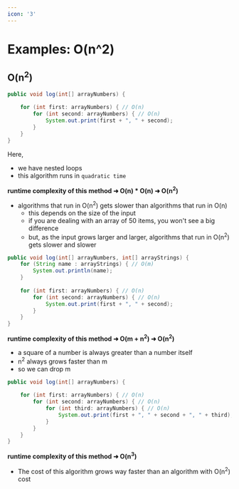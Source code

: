 ```yaml
---
icon: '3'
---
```


# Examples: O(n^2)

## O(n<sup>2</sup>)



```java
public void log(int[] arrayNumbers) {
    
    for (int first: arrayNumbers) { // O(n)
        for (int second: arrayNumbers) { // O(n)
            System.out.print(first + ", " + second);
        }
    }
}
```

Here,

* we have nested loops
* this algorithm runs in `quadratic time`&#x20;

**runtime complexity of this method ➜ O(n) \* O(n) ➜ O(n**<sup>**2**</sup>**)**&#x20;

* algorithms that run in O(n<sup>2</sup>) gets slower than algorithms that run in O(n)&#x20;
  * this depends on the size of the input
  * if you are dealing with an array of 50 items, you won't see a big difference
  * but, as the input grows larger and larger, algorithms that run in O(n<sup>2</sup>) gets slower and slower



```java
public void log(int[] arrayNumbers, int[] arrayStrings) {
    for (String name : arrayStrings) { // O(m)
        System.out.println(name);
    }
    
    for (int first: arrayNumbers) { // O(n)
        for (int second: arrayNumbers) { // O(n)
            System.out.print(first + ", " + second);
        }
    }
}
```

**runtime complexity of this method ➜ O(m + n**<sup>**2**</sup>**) ➜ O(n**<sup>**2**</sup>**)**&#x20;

* a square of a number is always greater than a number itself
* n<sup>2</sup> always grows faster than m&#x20;
* so we can drop m&#x20;



```java
public void log(int[] arrayNumbers) {
    
    for (int first: arrayNumbers) { // O(n)
        for (int second: arrayNumbers) { // O(n)
            for (int third: arrayNumbers) { // O(n)
                System.out.print(first + ", " + second + ", " + third);
            }
        }
    }
}
```

**runtime complexity of this method ➜ O(n**<sup>**3**</sup>**)**&#x20;

* The cost of this algorithm grows way faster than an algorithm with O(n<sup>2</sup>) cost



